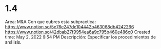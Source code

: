 # 1.4

Area: M&A
Con que cubres esta subpractica: https://www.notion.so/5e76e247de104442b463068db4242266 
https://www.notion.so/42dbab27f9954ea6a9c795b460e486c0 
Created time: May 2, 2022 6:54 PM
Descripción: Especificar los procedimientos de análisis.